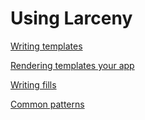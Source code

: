 # Using Larceny

[Writing templates](templates)

[Rendering templates your app](rendering)

[Writing fills](fills)

[Common patterns](patterns)
